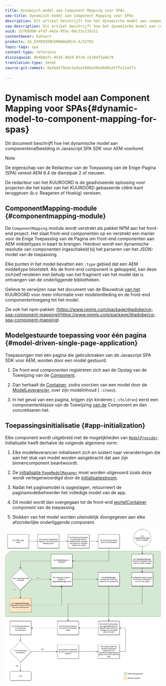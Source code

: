 ```yaml
---
title: Dynamisch model aan Component Mapping voor SPAs
seo-title: Dynamisch model aan Component Mapping voor SPAs
description: Dit artikel beschrijft hoe het dynamische model aan componentenafbeelding in Javascript SPA SDK voor AEM voorkomt.
seo-description: Dit artikel beschrijft hoe het dynamische model aan componentenafbeelding in Javascript SPA SDK voor AEM voorkomt.
uuid: 337b8d90-efd7-442e-9fac-66c33cc26212
contentOwner: bohnert
products: SG_EXPERIENCEMANAGER/6.4/SITES
topic-tags: spa
content-type: reference
discoiquuid: 8b4b0afc-8534-4010-8f34-cb10475a8e79
translation-type: tm+mt
source-git-commit: 8e2bd579e4c5edaaf86be36bd9d81dfffa13a573

---
```



# Dynamisch model aan Component Mapping voor SPAs{#dynamic-model-to-component-mapping-for-spas}

Dit document beschrijft hoe het dynamische model aan componentenafbeelding in Javascript SPA SDK voor AEM voorkomt.

>[!NOTE]
>De eigenschap van de Redacteur van de Toepassing van de Enige-Pagina (SPA) vereist AEM 6.4 de dienstpak 2 of nieuwer.
>
>De redacteur van het KUUROORD is de geadviseerde oplossing voor projecten die het kader van het KUUROORD gebaseerde cliënt-kant teruggeven (b.v. Reageren of Hoekig) vereisen.

## ComponentMapping-module {#componentmapping-module}

De `ComponentMapping` module wordt verstrekt als pakket NPM aan het front-end project. Het slaat front-end componenten op en verstrekt een manier voor de Enige Toepassing van de Pagina om front-end componenten aan AEM middeltypes in kaart te brengen. Hierdoor wordt een dynamische resolutie van componenten ingeschakeld bij het parseren van het JSON-model van de toepassing.

Elke punten in het model bevatten een `:type` gebied dat een AEM middeltype blootstelt. Als de front-end component is gekoppeld, kan deze zichzelf renderen met behulp van het fragment van het model dat is ontvangen van de onderliggende bibliotheken.

Gelieve te verwijzen naar het document van de Blauwdruk [van het](/help/sites-developing/spa-blueprint.md) KUUROORD voor meer informatie over modelontleding en de front-end componententoegang tot het model.

Zie ook het npm-pakket: [https://www.npmjs.com/package/@adobe/cq-spa-component-mapping](https://www.npmjs.com/package/@adobe/cq-spa-component-mapping)

## Modelgestuurde toepassing voor één pagina {#model-driven-single-page-application}

Toepassingen met één pagina die gebruikmaken van de Javascript SPA SDK voor AEM, worden door een model gestuurd:

1. De front-end componenten registreren zich aan de Opslag van de Toewijzing van de [Component](/help/sites-developing/spa-dynamic-model-to-component-mapping.md#componentmapping-module).
1. Dan herhaalt de [Container](/help/sites-developing/spa-blueprint.md#container), zodra voorzien van een model door de [ModelLeverancier](/help/sites-developing/spa-blueprint.md#the-model-provider), over zijn modelinhoud ( `:items`).

1. In het geval van een pagina, krijgen zijn kinderen ( `:children`) eerst een componentenklasse van de Toewijzing [van de](/help/sites-developing/spa-blueprint.md#componentmapping) Component en dan concretiseren het.

## Toepassingsinitialisatie {#app-initialization}

Elke component wordt uitgebreid met de mogelijkheden van [`ModelProvider`](/help/sites-developing/spa-blueprint.md#the-model-provider). Initialisatie heeft derhalve de volgende algemene vorm:

1. Elke modelleverancier initialiseert zich en luistert naar veranderingen die aan het stuk van model worden aangebracht dat aan zijn binnencomponent beantwoordt.
1. De [ initialisatie `PageModelManager`](/help/sites-developing/spa-blueprint.md#pagemodelmanager) moet worden uitgevoerd zoals deze wordt vertegenwoordigd door de [initialisatiestroom](/help/sites-developing/spa-blueprint.md).

1. Nadat het paginamodel is opgeslagen, retourneert de paginamodelbeheerder het volledige model van de app.
1. Dit model wordt dan overgegaan tot de front-end [wortelContainer](/help/sites-developing/spa-blueprint.md#container) component van de toepassing.
1. Stukken van het model worden uiteindelijk doorgegeven aan elke afzonderlijke onderliggende component.

![app_model_initialisatie](assets/app_model_initialization.png)

